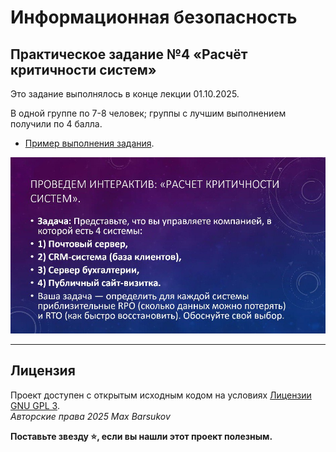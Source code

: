 # Информационная безопасность

## Практическое задание №4 «Расчёт критичности систем»

Это задание выполнялось в конце лекции 01.10.2025.

В одной группе по 7-8 человек; группы с лучшим выполнением получили по 4 балла.

- [Пример выполнения задания](./ИБ%20практика%2001.10.pdf).

![Задание №1](./задание1.jpg)

---

## Лицензия <a name="license"></a>

Проект доступен с открытым исходным кодом на условиях [Лицензии GNU GPL 3](https://opensource.org/license/gpl-3-0/). \
*Авторские права 2025 Max Barsukov*

**Поставьте звезду :star:, если вы нашли этот проект полезным.**
